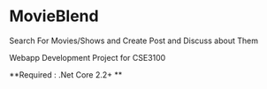 # MovieBlend
Search For Movies/Shows and Create Post and Discuss about Them 

Webapp Development Project for CSE3100

**Required : .Net Core 2.2+ **
